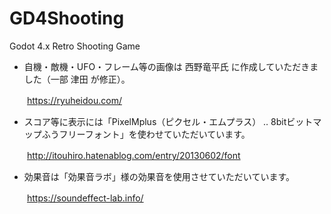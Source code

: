 # GD4Shooting
Godot 4.x Retro Shooting Game 

- 自機・敵機・UFO・フレーム等の画像は 西野竜平氏 に作成していただきました（一部 津田 が修正）。

　　https://ryuheidou.com/
- スコア等に表示には「PixelMplus（ピクセル・エムプラス） ‥ 8bitビットマップふうフリーフォント」を使わせていただいています。

　　http://itouhiro.hatenablog.com/entry/20130602/font
  
- 効果音は「効果音ラボ」様の効果音を使用させていただいています。

　　https://soundeffect-lab.info/
